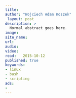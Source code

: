 ```yaml
---
title:	
author: "Wojciech Adam Koszek"
_layout: post
description: >
  Normal abstract goes here.
image:
site_name:
url:
audio:
video:
read:	2015-10-12
published: true
keywords:
- linux
- bash
- scripting
ads:
-
---
```


